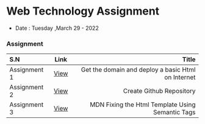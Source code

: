 # Web Technology Assignment 
- Date : Tuesday ,March 29 - 2022




### Assignment 
| S.N      |  Link |  Title |
| :---        |    :----:   |          ---: |
| Assignment 1      | [View](Assignment%201/README.md)|Get the domain and deploy a basic Html on Internet       |  
| Assignment 2      | [View](Assignments/Assignment%201/README.md)| Create Github Repository     | 
| Assignment 3      |  [View](Assignments/Assignment%201/README.md)|MDN Fixing the Html Template Using Semantic Tags      | 
